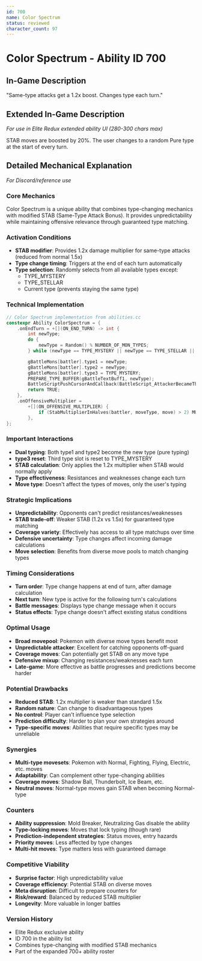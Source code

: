 ```yaml
---
id: 700
name: Color Spectrum
status: reviewed
character_count: 97
---
```


# Color Spectrum - Ability ID 700

## In-Game Description
"Same-type attacks get a 1.2x boost. Changes type each turn."

## Extended In-Game Description
*For use in Elite Redux extended ability UI (280-300 chars max)*

STAB moves are boosted by 20%. The user changes to a random Pure type at the start of every turn.

## Detailed Mechanical Explanation
*For Discord/reference use*

### Core Mechanics
Color Spectrum is a unique ability that combines type-changing mechanics with modified STAB (Same-Type Attack Bonus). It provides unpredictability while maintaining offensive relevance through guaranteed type matching.

### Activation Conditions
- **STAB modifier**: Provides 1.2x damage multiplier for same-type attacks (reduced from normal 1.5x)
- **Type change timing**: Triggers at the end of each turn automatically
- **Type selection**: Randomly selects from all available types except:
  - TYPE_MYSTERY
  - TYPE_STELLAR  
  - Current type (prevents staying the same type)

### Technical Implementation
```c
// Color Spectrum implementation from abilities.cc
constexpr Ability ColorSpectrum = {
    .onEndTurn = +[](ON_END_TURN) -> int {
        int newType;
        do {
            newType = Random() % NUMBER_OF_MON_TYPES;
        } while (newType == TYPE_MYSTERY || newType == TYPE_STELLAR || IS_BATTLER_OF_TYPE(battler, newType));

        gBattleMons[battler].type1 = newType;
        gBattleMons[battler].type2 = newType;
        gBattleMons[battler].type3 = TYPE_MYSTERY;
        PREPARE_TYPE_BUFFER(gBattleTextBuff1, newType);
        BattleScriptPushCursorAndCallback(BattleScript_AttackerBecameTheTypeFullEnd3);
        return TRUE;
    },
    .onOffensiveMultiplier =
        +[](ON_OFFENSIVE_MULTIPLIER) {
            if (StabMultiplierInHalves(battler, moveType, move) > 2) MUL(1.2);
        },
};
```

### Important Interactions
- **Dual typing**: Both type1 and type2 become the new type (pure typing)
- **type3 reset**: Third type slot is reset to TYPE_MYSTERY
- **STAB calculation**: Only applies the 1.2x multiplier when STAB would normally apply
- **Type effectiveness**: Resistances and weaknesses change each turn
- **Move type**: Doesn't affect the types of moves, only the user's typing

### Strategic Implications
- **Unpredictability**: Opponents can't predict resistances/weaknesses
- **STAB trade-off**: Weaker STAB (1.2x vs 1.5x) for guaranteed type matching
- **Coverage variety**: Effectively has access to all type matchups over time
- **Defensive uncertainty**: Type changes affect incoming damage calculations
- **Move selection**: Benefits from diverse move pools to match changing types

### Timing Considerations
- **Turn order**: Type change happens at end of turn, after damage calculation
- **Next turn**: New type is active for the following turn's calculations
- **Battle messages**: Displays type change message when it occurs
- **Status effects**: Type change doesn't affect existing status conditions

### Optimal Usage
- **Broad movepool**: Pokemon with diverse move types benefit most
- **Unpredictable attacker**: Excellent for catching opponents off-guard
- **Coverage moves**: Can potentially get STAB on any move type
- **Defensive mixup**: Changing resistances/weaknesses each turn
- **Late-game**: More effective as battle progresses and predictions become harder

### Potential Drawbacks
- **Reduced STAB**: 1.2x multiplier is weaker than standard 1.5x
- **Random nature**: Can change to disadvantageous types
- **No control**: Player can't influence type selection
- **Prediction difficulty**: Harder to plan your own strategies around
- **Type-specific moves**: Abilities that require specific types may be unreliable

### Synergies
- **Multi-type movesets**: Pokemon with Normal, Fighting, Flying, Electric, etc. moves
- **Adaptability**: Can complement other type-changing abilities
- **Coverage moves**: Shadow Ball, Thunderbolt, Ice Beam, etc.
- **Neutral moves**: Normal-type moves gain STAB when becoming Normal-type

### Counters
- **Ability suppression**: Mold Breaker, Neutralizing Gas disable the ability
- **Type-locking moves**: Moves that lock typing (though rare)
- **Prediction-independent strategies**: Status moves, entry hazards
- **Priority moves**: Less affected by type changes
- **Multi-hit moves**: Type matters less with guaranteed damage

### Competitive Viability
- **Surprise factor**: High unpredictability value
- **Coverage efficiency**: Potential STAB on diverse moves
- **Meta disruption**: Difficult to prepare counters for
- **Risk/reward**: Balanced by reduced STAB multiplier
- **Longevity**: More valuable in longer battles

### Version History
- Elite Redux exclusive ability
- ID 700 in the ability list
- Combines type-changing with modified STAB mechanics
- Part of the expanded 700+ ability roster